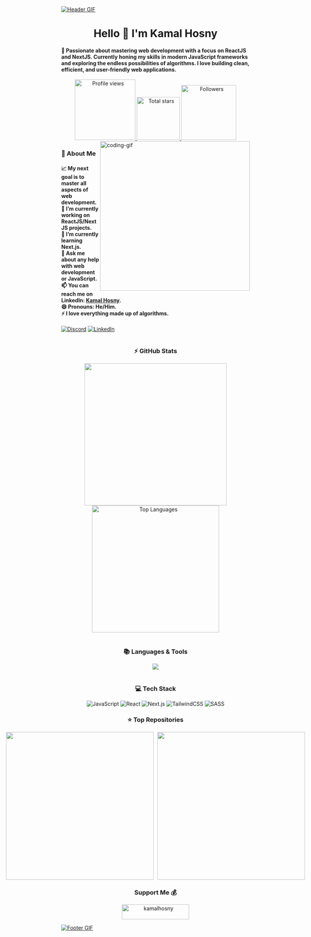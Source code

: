 <!-- MasterHead -->
<a href="https://github.com/KamalHosny/KamalHosny">
  <img src="https://github.com/JoshuaThadi/JoshuaThadi/blob/main/fallout_grayscale%20(1).gif" alt="Header GIF" style="width:auto; height:auto"/>
</a>

<h1 align="center">Hello 🙌 I'm Kamal Hosny</h1>

<h4 align="left">🌟 Passionate about mastering web development with a focus on ReactJS and NextJS. Currently honing my skills in modern JavaScript frameworks and exploring the endless possibilities of algorithms. I love building clean, efficient, and user-friendly web applications.</h4>

<div align="center">
  <a href="https://github.com/KamalHosny">
    <img width="162px" 
         src="https://komarev.com/ghpvc/?username=KamalHosny&label=Profile%20views&color=318CE7&style=for-the-badge" 
         alt="Profile views" />
  </a>
  <a href="https://api.github-star-counter.workers.dev/user/KamalHosny">
    <img width="115px" 
         alt="Total stars" 
         title="Total stars on GitHub" 
         src="https://custom-icon-badges.herokuapp.com/badge/dynamic/json?logo=star&color=318CE7&labelColor=505050&label=Stars&style=for-the-badge&query=%24.stars&url=https://api.github-star-counter.workers.dev/user/KamalHosny" />
  </a>
  <a href="https://github.com/KamalHosny?tab=followers">
    <img width="147px" 
         alt="Followers" 
         title="Follow me on GitHub" 
         src="https://custom-icon-badges.herokuapp.com/github/followers/KamalHosny?color=318CE7&labelColor=505050&style=for-the-badge&logo=person-add&label=Followers&logoColor=white" />
  </a>
</div>

<img align="right" alt="coding-gif" width="400" src="https://avatars.githubusercontent.com/u/150514586?v=4">

<h3 align="left">💫 About Me</h3>

<h4> 
  📈 My next goal is to master all aspects of web development.<br>
  🔭 I’m currently working on ReactJS/NextJS projects.<br>
  🌱 I’m currently learning Next.js.<br>
  💬 Ask me about any help with web development or JavaScript.<br>
  📫 You can reach me on LinkedIn: <a href="https://www.linkedin.com/in/kamal-hosny-681068295/">Kamal Hosny</a>.<br>
  😄 Pronouns: He/Him.<br>
  ⚡ I love everything made up of algorithms.
</h4>

<div align="left">
  <a href="https://discord.gg/kamalhosny"><img src="https://img.shields.io/badge/Discord-%237289DA.svg?style=for-the-badge&logo=discord&logoColor=white" alt="Discord" /></a> 
  <a href="https://www.linkedin.com/in/kamal-hosny-681068295/" target="_blank"><img src="https://img.shields.io/badge/LinkedIn-0077B5?style=for-the-badge&logo=linkedin&logoColor=white" alt="LinkedIn" /></a>
</div>

<br/>


<h3 align="center">⚡ GitHub Stats</h3>
<div align="center">
  <img width="380" src="https://github-readme-stats.vercel.app/api?username=KamalHosny&count_private=true&show_icons=true&theme=default&rank_icon=github&border_radius=10"/>
  <img width="340" src="https://github-readme-stats.vercel.app/api/top-langs/?username=KamalHosny&theme=default&hide_border=false&include_all_commits=false&count_private=false&layout=compact" alt="Top Languages">
</div>

<br/>

<h3 align="center">📚 Languages & Tools</h3>
<div align="center">
  <img src="https://skillicons.dev/icons?i=js,react,nextjs,tailwindcss,sass,vscode,github,git,figma" /><br>
</div>

<br/>

<h3 align="center">💻 Tech Stack</h3>
<div align="center">
  <img src="https://img.shields.io/badge/javascript-%23323330.svg?style=for-the-badge&logo=javascript&logoColor=%23F7DF1E" alt="JavaScript" />
  <img src="https://img.shields.io/badge/react-%2320232a.svg?style=for-the-badge&logo=react&logoColor=%2361DAFB" alt="React" />
  <img src="https://img.shields.io/badge/Next-black?style=for-the-badge&logo=next.js&logoColor=white" alt="Next.js" />
  <img src="https://img.shields.io/badge/tailwindcss-%2338B2AC.svg?style=for-the-badge&logo=tailwind-css&logoColor=white" alt="TailwindCSS" />
  <img src="https://img.shields.io/badge/SASS-hotpink.svg?style=for-the-badge&logo=SASS&logoColor=white" alt="SASS" />
</div>

<h3 align="center">⭐ Top Repositories</h3>
<div align="center" style="display: flex; justify-content: center; gap: 10px;">
  <!-- Replace with your own repositories -->
  <a href="https://github.com/KamalHosny/your-repo">
    <img width=395 src="https://github-readme-stats.vercel.app/api/pin/?username=KamalHosny&repo=your-repo&theme=light&title_color=000000&icon_color=000000&text_color=000000&bg_color=ffffff" />
  </a>
  <a href="https://github.com/KamalHosny/another-repo">
    <img width=395 src="https://github-readme-stats.vercel.app/api/pin/?username=KamalHosny&repo=another-repo&theme=light&title_color=000000&icon_color=000000&text_color=000000&bg_color=ffffff" />
  </a>
</div>

<h3 align="center">Support Me 💰</h3>
<p align="center">
  <a href="https://www.buymeacoffee.com/kamalhosny">
    <img align="center" src="https://cdn.buymeacoffee.com/buttons/v2/default-yellow.png" height="40" width="180" alt="kamalhosny" />
  </a>
</p>

<a href="https://github.com/JoshuaThadi/Wall-E-Desk/blob/main/green.gif">
  <img src="https://github.com/JoshuaThadi/Wall-E-Desk/blob/main/Pixel-Art-2/green.gif" alt="Footer GIF" style="width:auto; height:auto"/>
</a>

<img src="https://www.animatedimages.org/data/media/562/animated-line-image-0184.gif" width="1920" height=0.4/>
